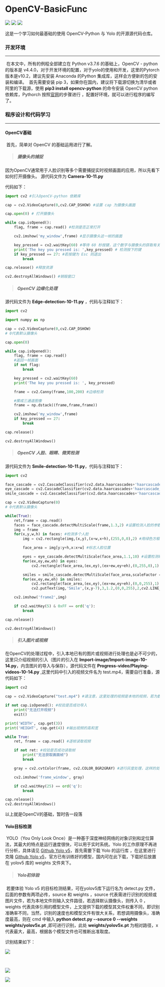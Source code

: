 # OpenCV-BasicFunc
![](https://img.shields.io/badge/Python-v3.7.6-2EA44F.svg)  ![](https://img.shields.io/badge/OpenCV_for_Python-v4.4.0-297DDC.svg)  ![](https://img.shields.io/badge/PyTorch-v10.2-EE4C2C.svg)

这是一个学习如何最基础的使用 OpenCV-Python 与 Yolo 的开源源代码仓库。

### 开发环境
---
​    在本文中，所有的例程全部建立在 Python v3.7.6 的基础上，OpenCV - python 的版本是 v4.4.0，对于开发环境的配置，对于yolo的使用和开发，这里的Pytorch版本是v10.2，建议先安装 Anaconda 的Python 集成库，这样会方便新的包的安装和编译。
​    首先需要安装 pip 3，如果你在国内，建议将下载源切换为清华或者阿里的下载源，使用 **pip3 install opencv-python** 的命令安装 OpenCV python 依赖库，Pythorch 按照[官网](https://pytorch.org/)的步骤进行 ，配置好环境，就可以进行程序的编写了。

### 程序设计和代码学习
---
  #### OpenCV基础

​    首先，简单对 OpenCV 的基础运用进行了解。

>##### 摄像头的捕捉

​	因为OpenCV通常用于人脸识别等多个需要捕捉实时视频画面的应用，所以先看下如何打开摄像头。 源代码文件为 **Camera-10-11.py** 

代码如下：

```python
import cv2 #引入OpenCV-python 依赖库

cap = cv2.VideoCapture(0,cv2.CAP_DSHOW) #设置 cap 为摄像头画面

cap.open(0) # 打开摄像头

while cap.isOpened():
	flag, frame = cap.read() #检测是否正常打开

	cv2.imshow('my_window',frame) #显示摄像头这一帧的画面

	key_pressed = cv2.waitKey(60) #等待 60 秒按键，这个数字与摄像头的获取有关
	print('The key you pressed is: ',key_pressed) # 检测按下的键
	if key_pressed == 27: #若按键为 Esc 则退出
		break

cap.release() #释放资源

cv2.destroyAllWindows() #销毁窗口
```



> ##### OpenCV 边缘化处理

源代码文件为 **Edge-detection-10-11.py** ，代码与注释如下：

```python
import cv2

import numpy as np

cap = cv2.VideoCapture(0,cv2.CAP_DSHOW)
# 0代表默认摄像头

cap.open(0)

while cap.isOpened():
	flag, frame = cap.read()
	#返回一帧画面
	if not flag:
		break

	key_pressed = cv2.waitKey(60)
	print('The key you pressed is: ', key_pressed)

	frame = cv2.Canny(frame,100,200) #边缘检测

	#摞成三通道图像
	frame = np.dstack((frame,frame,frame))

	cv2.imshow('my_window',frame)
	if key_pressed == 27:
		break

cap.release()

cv2.destroyAllWindows()
```



> ##### OpenCV 人脸、眼睛、微笑检测

源代码文件为 **Smile-detection-10-11.py**，代码与注释如下：

```python
import cv2

face_cascade = cv2.CascadeClassifier(cv2.data.haarcascades+'haarcascade_frontalface_default.xml') #引入预置的人脸模型
eye_cascade = cv2.CascadeClassifier(cv2.data.haarcascades+'haarcascade_eye.xml') #引入预置的人眼模型
smile_cascade = cv2.CascadeClassifier(cv2.data.haarcascades+'haarcascade_smile.xml') #引入预置的微笑模型

cap = cv2.VideoCapture(0)
# 0代表默认摄像头

while(True):
    ret,frame = cap.read()
    faces = face_cascade.detectMultiScale(frame,1.3,2) #设置检测人脸的参数
    img = frame
    for(x,y,w,h) in faces: #检测多个人脸
        img = cv2.rectangle(img,(x,y),(x+w,x+h),(255,0,0),2) #用绿色方框圈出人脸所在位置，注意：（255，0，0）通道为 GBR

        face_area = img[y:y+h,x:x+w] #标志人脸位置

        eyes = eye_cascade.detectMultiScale(face_area,1.1,10) #设置检测眼的参数
        for(ex,ey,ew,eh) in eyes:
            cv2.rectangle(face_area,(ex,ey),(ex+ew,ey+eh),(0,255,0),1) #用蓝色方框圈出人眼的位置

        smiles = smile_cascade.detectMultiScale(face_area,scaleFactor = 1.16,minNeighbors = 65,minSize = (25,25) , flags = cv2.CASCADE_SCALE_IMAGE) #设置检测微笑的参数
        for(ex,ey,ew,eh) in smiles:
            cv2.rectangle(face_area,(ex,ey),(ex+ew,ey+eh),(0,0,255),1) #标识位置
            cv2.putText(img,'Smile',(x,y-7),3,1.2,(0,0,255),2,cv2.LINE_AA) #放置文字

    cv2.imshow('frame2',img)

    if cv2.waitKey(5) & 0xFF == ord('q'):
        break

cap.release()

cv2.destroyAllWindows()
```

>##### 引入图片或视频

在OpenCV的处理过程中，引入本地已有的图片或视频进行处理也是必不可少的，这里只介绍视频的引入（图片的引入在 **Import-image/Import-image-10-14.py**，内含图片的导入与保存），源代码文件在 **Progress-video/Playing-videos-10-14.py** ,这里代码中引入的视频文件名为 test.mp4，需要自行准备，源代码如下：

```python
import cv2

cap = cv2.VideoCapture("test.mp4") #请注意，这里处理的视频是本地的视频，若为数字则为从个摄像头输入

if not cap.isOpened(): #校验是否成功导入
    print("无法打开视频")
    exit()

print('WIDTH', cap.get(3)) 
print('HEIGHT', cap.get(4)) #输出视频的高和宽

while True:
    ret, frame = cap.read() #逐帧读取视频

    if not ret: #校验是否成功读取帧
        print("无法获取画面帧")
        break

    gray = cv2.cvtColor(frame, cv2.COLOR_BGR2GRAY) #进行灰度处理，这样的处理会方便在以后的识别处理中速度更快

    cv2.imshow('frame_window', gray)

    if cv2.waitKey(25) == ord('q'):
        break

cap.release()
cv2.destroyAllWindows()
```

以上就是OpenCV的基础，暂时告一段落

#### Yolo目标检测

​        YOLO（You Only Look Once）是一种基于深度神经网络的对象识别和定位算法，其最大的特点是运行速度很快，可以用于实时系统。Yolo 的工作原理不再进行分析，具体请见  [Github Yolo v5](https://github.com/ultralytics/yolov5)，首先需要下载 Yolo 的运行库 ，在这里进行克隆 [Github Yolo v5](https://github.com/ultralytics/yolov5)，官方已有训练好的模型，国内可在此下载，下载好后放置在 yolov5 库的 weights 文件夹下。

> ##### Yolo初体验

​       若要体验 Yolo v5 的目标检测结果，可在yolov5库下运行名为 detect.py 文件，后面的参数有两项必传，source 和 weights ，source 代表需进行识别的视频或图片文件，若为本地文件则输入文件路径，若选择默认摄像头，则传入 0 ，weights 代表具体引用的模型文件，上文提供下载的模型其文件权重不同，即识别准确率不同，当然，识别的速度也和模型文件有很大关系，若想调用摄像头，准确度最高，则在 cmd 中输入 **python detect.py --source 0 --weights weights/yolov5x.pt** ,即可进行识别，此处 **weights/yolov5x.pt** 为相对路径，x代表最大，最高，根据各个模型文件也可推断出准取度。

识别结果如下：

![](./references/yolov5_res_1.png)







​    

![](./references/yolov5_res_2.jpg)

![](./references/yolov5_res_3.jpg)

